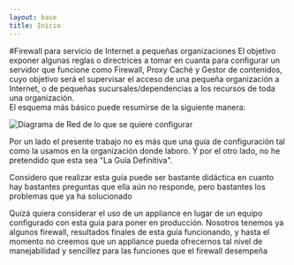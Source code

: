 ```yaml
---
layout: base
title: Inicio
---
```


#Firewall para servicio de Internet a pequeñas organizaciones
El objetivo exponer algunas reglas o directrices a tomar en cuanta para configurar un servidor que funcione como Firewall, Proxy Caché y Gestor de contenidos, cuyo objetivo será el supervisar el acceso de una pequeña organización a Internet, o de pequeñas sucursales/dependencias a los recursos de toda una organización.  
El esquema más básico puede resumirse de la siguiente manera:

![Diagrama de Red de lo que se quiere configurar]({{site.baseurl}}/images/Diagrama_de_Red.png)

Por un lado el presente trabajo no es más que una guía de configuración tal como la usamos en la organización donde laboro. Y por el otro lado, no he pretendido que esta sea "La Guía Definitiva". 

Considero que realizar esta guía puede ser bastante didáctica en cuanto hay bastantes preguntas que ella aún no responde, pero bastantes los problemas que ya ha solucionado

Quizá quiera considerar el uso de un appliance en lugar de un equipo configurado con esta guía para poner en producción. Nosotros tenemos ya algunos firewall, resultados finales de esta guía funcionando, y hasta el momento no creemos que un appliance pueda ofrecernos tal nivel de manejabilidad y sencillez para las funciones que el firewall desempeña

